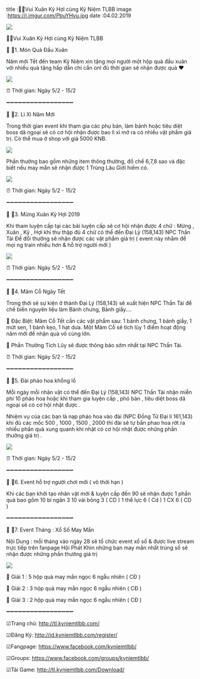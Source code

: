 title :📢📢Vui Xuân Kỷ Hợi cùng Kỷ Niệm TLBB 
image :https://i.imgur.com/PbuYHvu.jpg
date  :04.02.2019

![](https://i.imgur.com/PbuYHvu.jpg)

📢📢Vui Xuân Kỷ Hợi cùng Kỷ Niệm TLBB 

🔰 🔰1. Món Quà Đầu Xuân

Năm mới Tết đến team Kỷ Niệm xin tặng mọi người một hộp quà đầu xuân với nhiều quà tặng hấp dẫn chỉ cần onl đủ thời gian sẽ nhận được quà ❤

![](https://i.imgur.com/uRbQeHc.png)

⏰ Thời gian: Ngày 5/2 - 15/2


➖➖➖➖➖➖➖➖➖➖➖➖➖➖➖➖➖

🔰 🔰2. Lì Xì Năm Mới 

Trong thời gian event khi tham gia các phụ bản, làm bánh hoặc tiêu diệt boss dã ngoại sẽ có cơ hội nhận được bao lì xì mở ra có nhiều vật phẩm giá trị. Có thể mua ở shop với giá 5000 KNB.

![](https://i.imgur.com/U0DEf1f.png)

Phần thưởng bao gồm những item thông thường, đồ chế 6,7,8 sao và đặc biết nếu may mắn sẽ nhận được 1 Trùng Lâu Giới hiếm có.

![](https://i.imgur.com/uRbQeHc.png)

⏰ Thời gian: Ngày 5/2 - 15/2

➖➖➖➖➖➖➖➖➖➖➖➖➖➖➖➖➖

🔰 🔰3. Mừng Xuân Kỷ Hợi 2019

Khi tham luyện cấp tại các bãi luyện cấp sẽ cơ hội nhận được 4 chữ : Mừng , Xuân , Kỷ , Hợi khi thu thập đủ 4 chữ có thể đến Đại Lý (158,143) NPC Thần Tài Để đổi thưởng sẽ nhận được các vật phẩm giá trị ( event này nhằm để mọi ng train nhiều hơn & hỗ trợ người mới )

![](https://i.imgur.com/uRbQeHc.png)

⏰ Thời gian: Ngày 5/2 - 15/2

➖➖➖➖➖➖➖➖➖➖➖➖➖➖➖➖➖

🔰 🔰4. Mâm Cỗ Ngày Tết

Trong thời sẽ sự kiện ở thành Đại Lý (158,143) sẽ xuất hiện NPC Thần Tài để chế biến nguyên liệu làm Bánh chưng, Bánh giầy….

💠 Đặc Biệt: Mâm Cỗ Tết cần các vật phẩm sau: 1 bánh chưng, 1 bánh giầy, 1 mứt sen, 1 bánh kẹo, 1 hạt dưa. Một Mâm Cỗ sẽ tích lũy 1 điểm hoạt động năm mới để nhận quà vô cùng lớn.

💠 Phần Thưởng Tích Lũy sẽ được thông báo sớm nhất tại NPC Thần Tài.

⏰ Thời gian: Ngày 5/2 - 15/2


➖➖➖➖➖➖➖➖➖➖➖➖➖➖➖➖➖


🔰 🔰5. Đài pháo hoa khổng lồ

Mỗi ngày mỗi nhân vật có thể đến Đại Lý (158,143) NPC Thần Tài nhận miễn phí 10 pháo hoa hoặc khi tham gia luyện cấp , phó bản , tiêu diệt boss dã ngoại sẽ có cơ hội nhặt được .

Nhiệm vụ của các bạn là nạp pháo hoa vào đài (NPC Đồng Tử Đại lí 161,143) khi đủ các mốc 500 , 1000 , 1500 , 2000 thì đài sẽ tự bắn phao hoa rớt ra nhiều phần quà xung quanh khi nhặt có cơ hội nhặt được những phần thưởng giá trị .

![](https://i.imgur.com/uRbQeHc.png)

⏰ Thời gian: Ngày 5/2 - 15/2

➖➖➖➖➖➖➖➖➖➖➖➖➖➖➖➖➖

🔰 🔰6. Event hỗ trợ người chơi mới ( vô thời hạn ) 

Khi các bạn khởi tạo nhân vật mới & luyện cấp đến 90 sẽ nhận được 1 phần quà bao gồm 10 bí ngân 3 10 vải bông 3 ( CD ) 1 thể lực 6 ( Cd ) 1 CX 6 ( CD )


➖➖➖➖➖➖➖➖➖➖➖➖➖➖➖➖➖

🔰 🔰7. Event Tháng : Xổ Số May Mắn 

Nội Dung : mỗi tháng vào ngày 28 sẽ tổ chức event xổ số & được live stream trực tiếp trên fanpage Hội Phát Khìn những bạn may mắn nhất trúng số sẽ nhận được những phần thưởng giá trị 

![](https://i.imgur.com/U0DEf1f.png)

💠 Giải 1 : 5 hộp quà may mắn ngọc 6 ngẫu nhiên ( CĐ ) 

💠 Giải 2 : 3 hộp quà may mắn ngọc 6 ngẫu nhiên ( CĐ )

💠 Giải 3 : 2 hộp quà may mắn ngọc 6 ngẫu nhiên ( CĐ )


➖➖➖➖➖➖➖➖➖➖➖➖➖➖➖➖➖

☑Trang chủ: http://tl.kyniemtlbb.com/

☑Đăng Ký: http://id.kyniemtlbb.com/register/

☑Fangpage: https://www.facebook.com/kyniemtlbb/

☑Groups: https://www.facebook.com/groups/kyniemtlbb/

☑Tải Game: http://tl.kyniemtlbb.com/Download/
